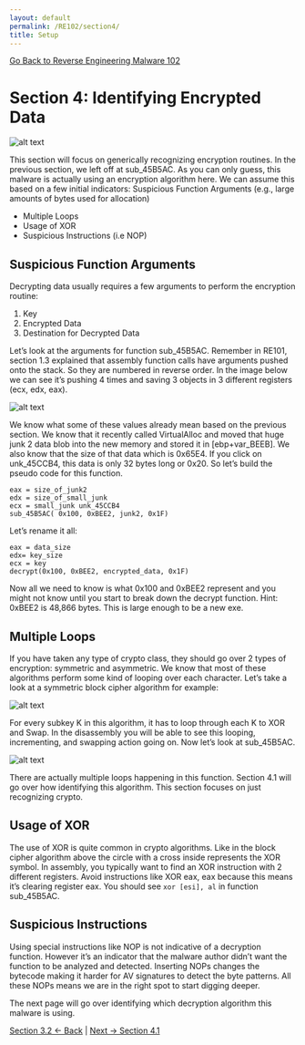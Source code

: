 ```yaml
---
layout: default
permalink: /RE102/section4/
title: Setup
---
```

[Go Back to Reverse Engineering Malware 102](https://securedorg.github.io/RE102/)

# Section 4: Identifying Encrypted Data #

![alt text](https://securedorg.github.io/RE102/images/Section6_intro.gif "intro")

This section will focus on generically recognizing encryption routines. In the previous section, we left off at sub_45B5AC. As you can only guess, this malware is actually using an encryption algorithm here. We can assume this based on a few initial indicators:
Suspicious Function Arguments (e.g., large amounts of bytes used for allocation)
* Multiple Loops
* Usage of XOR
* Suspicious Instructions (i.e NOP)

## Suspicious Function Arguments ##

Decrypting data usually requires a few arguments to perform the encryption routine:
1) Key
2) Encrypted Data
3) Destination for Decrypted Data

Let’s look at the arguments for function sub_45B5AC. Remember in RE101, section 1.3 explained that assembly function calls have arguments pushed onto the stack. So they are numbered in reverse order. In the image below we can see it’s pushing 4 times and saving 3 objects in 3 different registers (ecx, edx, eax).

![alt text](#)

We know what some of these values already mean based on the previous section. We know that it recently called VirtualAlloc and moved that huge junk 2 data blob into the new memory and stored it in [ebp+var_BEEB]. We also know that the size of that data which is 0x65E4. If you click on unk_45CCB4, this data is only 32 bytes long or 0x20. So let’s build the pseudo code for this function.

```
eax = size_of_junk2
edx = size_of_small_junk
ecx = small_junk unk_45CCB4
sub_45B5AC( 0x100, 0xBEE2, junk2, 0x1F)
``` 

Let’s rename it all:

```
eax = data_size
edx= key_size
ecx = key
decrypt(0x100, 0xBEE2, encrypted_data, 0x1F)
```

Now all we need to know is what 0x100 and 0xBEE2 represent and you might not know until you start to break down the decrypt function. Hint: 0xBEE2 is 48,866 bytes. This is large enough to be a new exe. 

## Multiple Loops ##

If you have taken any type of crypto class, they should go over 2 types of encryption: symmetric and asymmetric. We know that most of these algorithms perform some kind of looping over each character. Let’s take a look at a symmetric block cipher algorithm for example:

![alt text](#)

For every subkey K in this algorithm, it has to loop through each K to XOR and Swap. In the disassembly you will be able to see this looping, incrementing, and swapping action going on. Now let’s look at sub_45B5AC.

![alt text](#)

There are actually multiple loops happening in this function. Section 4.1 will go over how identifying this algorithm. This section focuses on just recognizing crypto.

## Usage of XOR ##

The use of XOR is quite common in crypto algorithms. Like in the block cipher algorithm above the circle with a cross inside represents the XOR symbol. In assembly, you typically want to find an XOR instruction with 2 different registers. Avoid instructions like XOR eax, eax because this means it’s clearing register eax. You should see `xor [esi], al` in  function sub_45B5AC.

## Suspicious Instructions ##

Using special instructions like NOP is not indicative of a decryption function. However it’s an indicator that the malware author didn’t want the function to be analyzed and detected. Inserting NOPs changes the bytecode making it harder for AV signatures to detect the byte patterns. All these NOPs means we are in the right spot to start digging deeper.

The next page will go over identifying which decryption algorithm this malware is using.

[Section 3.2 <- Back](https://securedorg.github.io/RE102/section3.2) | [Next -> Section 4.1](https://securedorg.github.io/RE102/section4.1)
